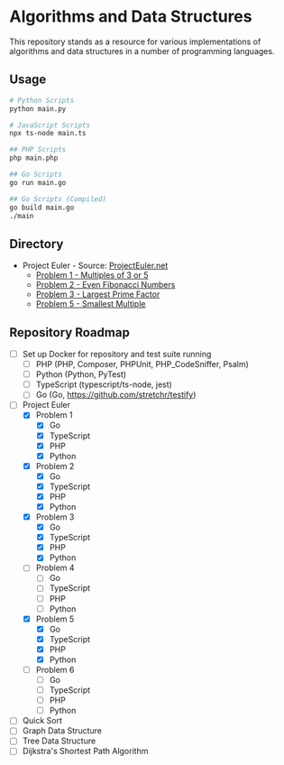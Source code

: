 # Algorithms and Data Structures

This repository stands as a resource for various implementations of algorithms and data structures in a number of programming languages.

## Usage

```bash
# Python Scripts
python main.py

# JavaScript Scripts
npx ts-node main.ts

## PHP Scripts
php main.php

## Go Scripts
go run main.go

## Go Scripts (Compiled)
go build main.go
./main
```

## Directory

- Project Euler - Source: [ProjectEuler.net](https://projecteuler.net)
  - [Problem 1 - Multiples of 3 or 5](./project-euler/problem-1/)
  - [Problem 2 - Even Fibonacci Numbers](./project-euler/problem-2/)
  - [Problem 3 - Largest Prime Factor](./project-euler/problem-3/)
  - [Problem 5 - Smallest Multiple](./project-euler/problem-5/)

## Repository Roadmap

- [ ] Set up Docker for repository and test suite running
  - [ ] PHP (PHP, Composer, PHPUnit, PHP_CodeSniffer, Psalm)
  - [ ] Python (Python, PyTest)
  - [ ] TypeScript (typescript/ts-node, jest)
  - [ ] Go (Go, <https://github.com/stretchr/testify>)
- [ ] Project Euler
  - [x] Problem 1
    - [x] Go
    - [x] TypeScript
    - [x] PHP
    - [x] Python
  - [x] Problem 2
    - [x] Go
    - [x] TypeScript
    - [x] PHP
    - [x] Python
  - [x] Problem 3
    - [x] Go
    - [x] TypeScript
    - [x] PHP
    - [x] Python
  - [ ] Problem 4
    - [ ] Go
    - [ ] TypeScript
    - [ ] PHP
    - [ ] Python
  - [x] Problem 5
    - [x] Go
    - [x] TypeScript
    - [x] PHP
    - [x] Python
  - [ ] Problem 6
    - [ ] Go
    - [ ] TypeScript
    - [ ] PHP
    - [ ] Python
- [ ] Quick Sort
- [ ] Graph Data Structure
- [ ] Tree Data Structure
- [ ] Dijkstra's Shortest Path Algorithm
